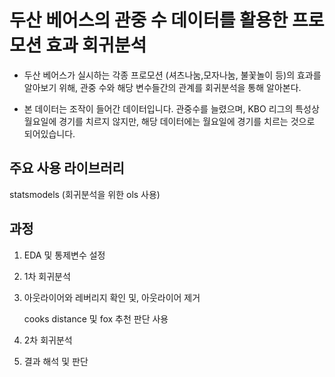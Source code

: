 # 두산 베어스의 관중 수 데이터를 활용한 프로모션 효과 회귀분석
- 두산 베어스가 실시하는 각종 프로모션 (셔츠나눔,모자나눔, 불꽃놀이 등)의 효과를 알아보기 위해, 
관중 수와 해당 변수들간의 관계를 회귀분석을 통해 알아본다.

- 본 데이터는  조작이 들어간 데이터입니다. 관중수를 늘렸으며, KBO 리그의 특성상 월요일에 경기를 치르지 않지만, 해당 데이터에는 월요일에 경기를 치르는 것으로 되어있습니다.


## 주요 사용 라이브러리
statsmodels (회귀분석을 위한 ols 사용)

## 과정
1. EDA 및 통제변수 설정

2. 1차 회귀분석

3. 아웃라이어와 레버리지 확인 및, 아웃라이어 제거


   cooks distance 및 fox 추천 판단 사용
 

4. 2차 회귀분석

5. 결과 해석 및 판단



